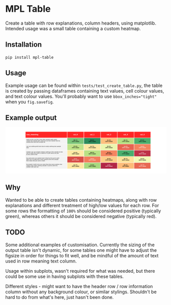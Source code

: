 # MPL Table

Create a table with row explanations, column headers, using matplotlib. Intended usage
was a small table containing a custom heatmap.

## Installation

`pip install mpl-table`

## Usage

Example usage can be found within `tests/test_create_table.py`, the table is created by
passing dataframes containing text values, cell colour values, and text colour values.
You'll probably want to use `bbox_inches="tight"` when you `fig.savefig`.

## Example output


![Example output table.](./tests/baseline/test_table_image.png)

## Why

Wanted to be able to create tables containing heatmaps, along with row explanations and
different treatment of high/low values for each row. For some rows the formatting of
`100%` should be considered positive (typically green), whereas others it should be
considered negative (typically
red).

## TODO

Some additional examples of customisation. Currently the sizing of the output table isn't
dynamic, for some tables one might have to adjust the figsize in order for things to fit
well, and be mindful of the amount of text used in row meaning text column.

Usage within subplots, wasn't required for what was needed, but there could be some use
in having subplots with these tables.

Different styles - might want to have the header row / row information column without any
background colour, or similar stylings. Shouldn't be hard to do from what's here, just
hasn't been done.
